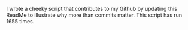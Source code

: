 I wrote a cheeky script that contributes to my Github by updating this ReadMe to illustrate why more than commits matter. This script has run 1655 times.